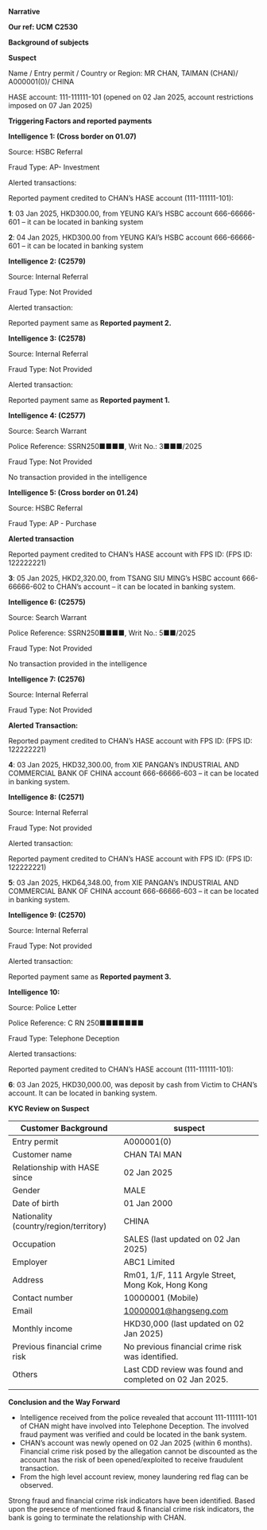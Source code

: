 **Narrative**

**Our ref: UCM** **C2530**

**Background of subjects**

**Suspect**

Name / Entry permit / Country or Region: MR CHAN, TAIMAN (CHAN)/ A000001(0)/ CHINA

HASE account: 111-111111-101 (opened on 02 Jan 2025, account restrictions imposed on 07 Jan 2025)

**Triggering Factors and reported payments**

**Intelligence 1: (Cross border on 01.07)**

Source: HSBC Referral

Fraud Type: AP- Investment

Alerted transactions:

Reported payment credited to CHAN’s HASE account (111-111111-101):

**1**: 03 Jan 2025, HKD300.00, from YEUNG KAI’s HSBC account 666-66666-601 – it can be located in banking system

**2**: 04 Jan 2025, HKD300.00 from YEUNG KAI’s HSBC account 666-66666-601 – it can be located in banking system

**Intelligence 2: (C2579)**

Source: Internal Referral

Fraud Type: Not Provided

Alerted transaction:

Reported payment same as **Reported payment 2.**

**Intelligence 3: (C2578)**

Source: Internal Referral

Fraud Type: Not Provided

Alerted transaction:

Reported payment same as **Reported payment 1.**

**Intelligence 4: (C2577)**

Source: Search Warrant

Police Reference: SSRN250■■■■, Writ No.: 3■■■/2025

Fraud Type: Not Provided

No transaction provided in the intelligence

**Intelligence 5: (Cross border on 01.24)**

Source: HSBC Referral

Fraud Type: AP - Purchase

**Alerted transaction**

Reported payment credited to CHAN’s HASE account with FPS ID: (FPS ID: 122222221)

**3**: 05 Jan 2025, HKD2,320.00, from TSANG SIU MING’s HSBC account 666-66666-602 to CHAN’s account – it can be located in banking system.

**Intelligence 6: (C2575)**

Source: Search Warrant

Police Reference: SSRN250■■■■, Writ No.: 5■■/2025

Fraud Type: Not Provided

No transaction provided in the intelligence

**Intelligence 7: (C2576)**

Source: Internal Referral

Fraud Type: Not Provided

**Alerted Transaction:**

Reported payment credited to CHAN’s HASE account with FPS ID: (FPS ID: 122222221)

**4**: 03 Jan 2025, HKD32,300.00, from XIE PANGAN’s INDUSTRIAL AND COMMERCIAL BANK OF CHINA account 666-66666-603 – it can be located in banking system.

**Intelligence 8: (C2571)**

Source: Internal Referral

Fraud Type: Not provided

Alerted transaction:

Reported payment credited to CHAN’s HASE account with FPS ID: (FPS ID: 122222221)

**5**: 03 Jan 2025, HKD64,348.00, from XIE PANGAN’s INDUSTRIAL AND COMMERCIAL BANK OF CHINA account 666-66666-603 – it can be located in banking system.

**Intelligence 9: (C2570)**

Source: Internal Referral

Fraud Type: Not provided

Alerted transaction:

Reported payment same as **Reported payment 3.**

**Intelligence 10:**

Source: Police Letter

Police Reference: C RN 250■■■■■■■

Fraud Type: Telephone Deception

Alerted transactions:

Reported payment credited to CHAN’s HASE account (111-111111-101):

**6**: 03 Jan 2025, HKD30,000.00, was deposit by cash from Victim to CHAN’s account. It can be located in banking system.

**KYC Review on Suspect**

| **Customer Background** | suspect |
| --- | --- |
| Entry permit | A000001(0) |
| Customer name | CHAN TAI MAN |
| Relationship with HASE since | 02 Jan 2025 |
| Gender | MALE |
| Date of birth | 01 Jan 2000 |
| Nationality (country/region/territory) | CHINA |
| Occupation | SALES (last updated on 02 Jan 2025) |
| Employer | ABC1 Limited |
| Address | Rm01, 1/F, 111 Argyle Street, Mong Kok, Hong Kong |
| Contact number | 10000001 (Mobile) |
| Email | 10000001@hangseng.com |
| Monthly income | HKD30,000 (last updated on 02 Jan 2025) |
| Previous financial crime risk | No previous financial crime risk was identified. |
| Others | Last CDD review was found and completed on 02 Jan 2025. |
|  |

**Conclusion and the Way Forward**

* Intelligence received from the police revealed that account 111-111111-101 of CHAN might have involved into Telephone Deception. The involved fraud payment was verified and could be located in the bank system.
* CHAN’s account was newly opened on 02 Jan 2025 (within 6 months). Financial crime risk posed by the allegation cannot be discounted as the account has the risk of been opened/exploited to receive fraudulent transaction.
* From the high level account review, money laundering red flag can be observed.

Strong fraud and financial crime risk indicators have been identified. Based upon the presence of mentioned fraud & financial crime risk indicators, the bank is going to terminate the relationship with CHAN.